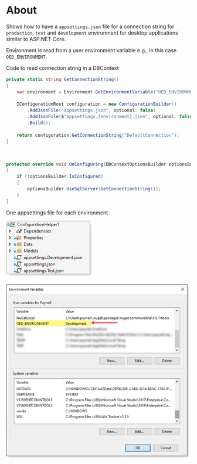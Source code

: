 ﻿# About

Shows how to have a `appsettings.json` file for a connection string for `production`, `test` and `development` environment for desktop applications similar to ASP.NET Core.

Environment is read from a user environment variable e.g., in this case `OED_ENVIRONMENT`.

Code to read connection string in a DBContext

```csharp
private static string GetConnectionString()
{
    var environment = Environment.GetEnvironmentVariable("OED_ENVIRONMENT");
    
    IConfigurationRoot configuration = new ConfigurationBuilder()
        .AddJsonFile("appsettings.json", optional: false)
        .AddJsonFile($"appsettings.{environment}.json", optional: false)
        .Build();

    return configuration.GetConnectionString("DefaultConnection");
}
```

</br>

```csharp
protected override void OnConfiguring(DbContextOptionsBuilder optionsBuilder)
{
    if (!optionsBuilder.IsConfigured)
    {
        optionsBuilder.UseSqlServer(GetConnectionString());
    }
}
```

One appsettings file for each environment

![img](../assets/appsettingsFiles.png)





![img](../assets/EnvironmentVars.png)